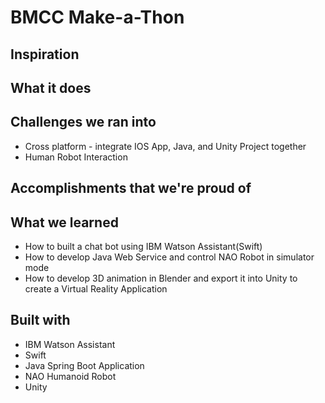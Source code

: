 # BMCC Make-a-Thon

## Inspiration


## What it does

## Challenges we ran into
* Cross platform - integrate IOS App, Java, and Unity Project together
* Human Robot Interaction


## Accomplishments that we're proud of



## What we learned
* How to built a chat bot using IBM Watson Assistant(Swift)
* How to develop Java Web Service and control NAO Robot in simulator mode
* How to develop 3D animation in Blender and export it into Unity to create a Virtual Reality Application

## Built with
* IBM Watson Assistant 
* Swift
* Java Spring Boot Application
* NAO Humanoid Robot
* Unity


